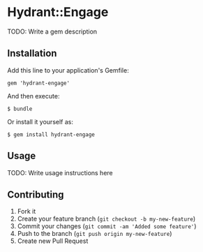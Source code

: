# Hydrant::Engage

TODO: Write a gem description

## Installation

Add this line to your application's Gemfile:

    gem 'hydrant-engage'

And then execute:

    $ bundle

Or install it yourself as:

    $ gem install hydrant-engage

## Usage

TODO: Write usage instructions here

## Contributing

1. Fork it
2. Create your feature branch (`git checkout -b my-new-feature`)
3. Commit your changes (`git commit -am 'Added some feature'`)
4. Push to the branch (`git push origin my-new-feature`)
5. Create new Pull Request
